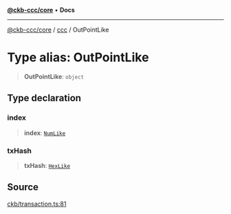 [**@ckb-ccc/core**](README.md) • **Docs**

***

[@ckb-ccc/core](README.md) / [ccc](Namespace.ccc.md) / OutPointLike

# Type alias: OutPointLike

> **OutPointLike**: `object`

## Type declaration

### index

> **index**: [`NumLike`](ccc.Type.NumLike.md)

### txHash

> **txHash**: [`HexLike`](ccc.Type.HexLike.md)

## Source

[ckb/transaction.ts:81](https://github.com/SpectreMercury/ccc/blob/1b34760fdeb60ebebc0a7e641c12ef11dff1e7d0/packages/core/src/ckb/transaction.ts#L81)
